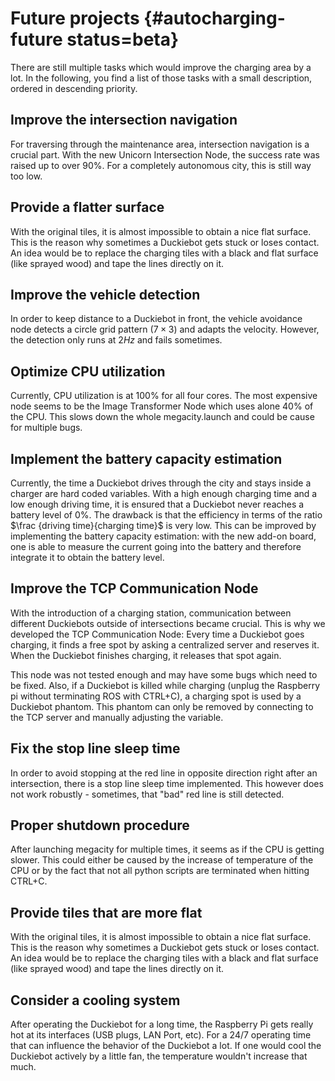 # Future projects {#autocharging-future status=beta}

There are still multiple tasks which would improve the charging area by a lot. In the following, you find a list of those tasks with a small description, ordered in descending priority.

## Improve the intersection navigation

For traversing through the maintenance area, intersection navigation is a crucial part. With the new Unicorn Intersection Node, the success rate was raised up to over 90%. For a completely autonomous city, this is still way too low.

## Provide a flatter surface

With the original tiles, it is almost impossible to obtain a nice flat surface. This is the reason why sometimes a Duckiebot gets stuck or loses contact. An idea would be to replace the charging tiles with a black and flat surface (like sprayed wood) and tape the lines directly on it.

## Improve the vehicle detection

In order to keep distance to a Duckiebot in front, the vehicle avoidance node detects a circle grid pattern ($7 \times 3$) and adapts the velocity. However, the detection only runs at $2Hz$ and fails sometimes.

## Optimize CPU utilization

Currently, CPU utilization is at 100% for all four cores. The most expensive node seems to be the Image Transformer Node which uses alone 40% of the CPU. This slows down the whole megacity.launch and could be cause for multiple bugs.

## Implement the battery capacity estimation

Currently, the time a Duckiebot drives through the city and stays inside a charger are hard coded variables. With a high enough charging time and a low enough driving time, it is ensured that a Duckiebot never reaches a battery level of 0%. The drawback is that the efficiency in terms of the ratio $\frac {driving time}{charging time}$ is very low. This can be improved by implementing the battery capacity estimation: with the new add-on board, one is able to measure the current going into the battery and therefore integrate it to obtain the battery level.


## Improve the TCP Communication Node

With the introduction of a charging station, communication between different Duckiebots outside of intersections became crucial. This is why we developed the TCP Communication Node: Every time a Duckiebot goes charging, it finds a free spot by asking a centralized server and reserves it. When the Duckiebot finishes charging, it releases that spot again.

This node was not tested enough and may have some bugs which need to be fixed. Also, if a Duckiebot is killed while charging (unplug the Raspberry pi without terminating ROS with CTRL+C), a charging spot is used by a Duckiebot phantom. This phantom can only be removed by connecting to the TCP server and manually adjusting the variable.

## Fix the stop line sleep time

In order to avoid stopping at the red line in opposite direction right after an intersection, there is a stop line sleep time implemented. This however does not work robustly - sometimes, that "bad" red line is still detected.

## Proper shutdown procedure

After launching megacity for multiple times, it seems as if the CPU is getting slower. This could either be caused by the increase of temperature of the CPU or by the fact that not all python scripts are terminated when hitting CTRL+C.

## Provide tiles that are more flat

With the original tiles, it is almost impossible to obtain a nice flat surface. This is the reason why sometimes a Duckiebot gets stuck or loses contact. An idea would be to replace the charging tiles with a black and flat surface (like sprayed wood) and tape the lines directly on it.

## Consider a cooling system

After operating the Duckiebot for a long time, the Raspberry Pi gets really hot at its interfaces (USB plugs, LAN Port, etc). For a 24/7 operating time that can influence the behavior of the Duckiebot a lot. If one would cool the Duckiebot actively by a little fan, the temperature wouldn't increase that much.
